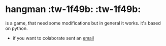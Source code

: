 # hangman :tw-1f49b: :tw-1f49b:
is a game, that need some modifications but in general it works.
it's based on python. 
 
 - if you want to colaborate sent an [email](jsleal19@gmail.com "email") 
